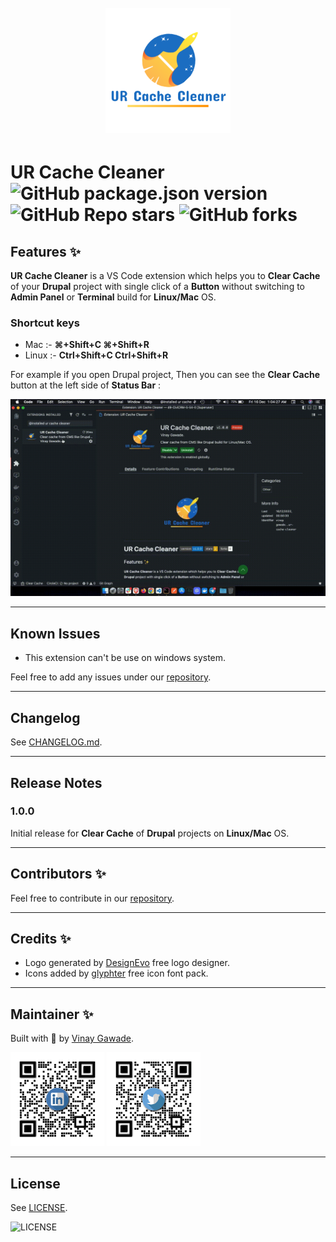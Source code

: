 <h1 align="center">
  <br>
    <img src="assets/images/logo-transparent.png" alt="logo" width="200">
  <br>
</h1>

# **UR Cache Cleaner** ![GitHub package.json version](https://img.shields.io/github/package-json/v/vinugawade/ur-cache-cleaner?style=flat-square) ![GitHub Repo stars](https://img.shields.io/github/stars/vinugawade/ur-cache-cleaner?color=yellow&style=flat-square) ![GitHub forks](https://img.shields.io/github/forks/vinugawade/ur-cache-cleaner?color=white&style=flat-square)

## Features ✨

**UR Cache Cleaner** is a VS Code extension which helps you to **Clear Cache** of your **Drupal** project with single click of a **Button** without switching to **Admin Panel** or **Terminal** build for **Linux/Mac** OS.

### Shortcut keys

- Mac :- **⌘+Shift+C ⌘+Shift+R**
- Linux :- **Ctrl+Shift+C Ctrl+Shift+R**

For example if you open Drupal project, Then you can see the **Clear Cache** button at the left side of **Status Bar** :

![Clear Your Cache](assets/images/feature.gif)

---

## Known Issues

- This extension can't be use on windows system.

Feel free to add any issues under our [repository](https://github.com/vinugawade/ur-cache-cleaner/issues).

---

## Changelog

See [CHANGELOG.md](CHANGELOG.md).

---

## Release Notes

### 1.0.0

Initial release for **Clear Cache** of **Drupal** projects on **Linux/Mac** OS.

---

## Contributors ✨

Feel free to contribute in our [repository](https://github.com/vinugawade/ur-cache-cleaner).

---

## Credits ✨

- Logo generated by [DesignEvo](https://www.designevo.com) free logo designer.
- Icons added by [glyphter](https://glyphter.com/) free icon font pack.

---

## Maintainer ✨

Built with 💛 by [Vinay Gawade](https://github.com/vinugawade).

<a href="https://www.linkedin.com/in/vinu-gawade" target="_blank"><img src="assets/images/media/LinkedIn.png" alt="logo" width="150"></a>
<a href="https://twitter.com/VinuGawade" target="_blank"><img src="assets/images/media/Twitter.png" alt="logo" width="150"></a>

---

## License

See [LICENSE](LICENSE).

![LICENSE](https://img.shields.io/github/license/vinugawade/ur-cache-cleaner?style=flat-square)

